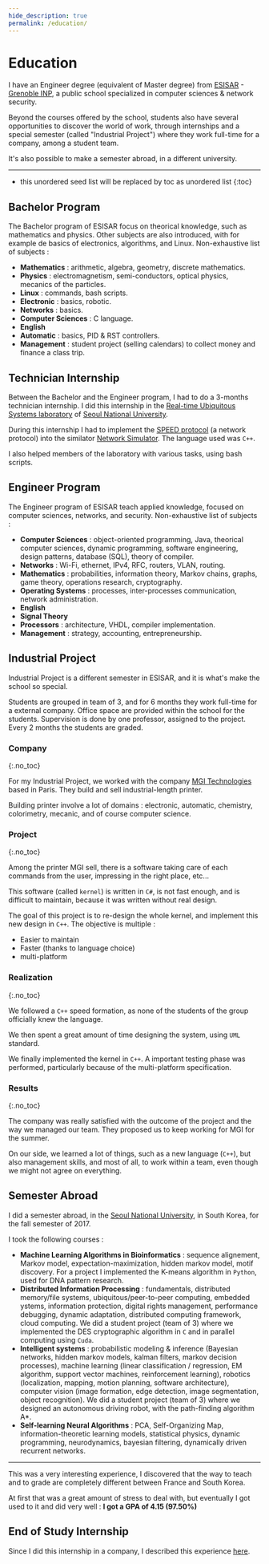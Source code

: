 ```yaml
---
hide_description: true
permalink: /education/
---
```


# Education

I have an Engineer degree (equivalent of Master degree) from [ESISAR](http://esisar.grenoble-inp.fr/en) - [Grenoble INP](http://www.grenoble-inp.fr/en), a public school specialized in computer sciences & network security. 

Beyond the courses offered by the school, students also have several opportunities to discover the world of work, through internships and a special semester (called "Industrial Project") where they work full-time for a company, among a student team. 

It's also possible to make a semester abroad, in a different university.

---

* this unordered seed list will be replaced by toc as unordered list
{:toc}

## Bachelor Program

The Bachelor program of ESISAR focus on theorical knowledge, such as mathematics and physics. Other subjects are also introduced, with for example de basics of electronics, algorithms, and Linux. Non-exhaustive list of subjects :

* **Mathematics** : arithmetic, algebra, geometry, discrete mathematics.
* **Physics** : electromagnetism, semi-conductors, optical physics, mecanics of the particles.
* **Linux** : commands, bash scripts.
* **Electronic** : basics, robotic.
* **Networks** : basics.
* **Computer Sciences** : C language.
* **English**
* **Automatic** : basics, PID & RST controllers.
* **Management** : student project (selling calendars) to collect money and finance a class trip. 

## Technician Internship

Between the Bachelor and the Engineer program, I had to do a 3-months technician internship. I did this internship in the [Real-time Ubiquitous Systems laboratory](https://rubis.snu.ac.kr/home) of [Seoul National University](http://www.useoul.edu/).

During this internship I had to implement the [SPEED protocol](https://ieeexplore.ieee.org/document/1203451) (a network protocol) into the similator [Network Simulator](https://fr.wikipedia.org/wiki/Network_Simulator). The language used was `C++`.

I also helped members of the laboratory with various tasks, using bash scripts.

## Engineer Program

The Engineer program of ESISAR teach applied knowledge, focused on computer sciences, networks, and security. Non-exhaustive list of subjects :

* **Computer Sciences** : object-oriented programming, Java, theorical computer sciences, dynamic programming, software engineering, design patterns, database (SQL), theory of compiler.
* **Networks** : Wi-Fi, ethernet, IPv4, RFC, routers, VLAN, routing.
* **Mathematics** : probabilities, information theory, Markov chains, graphs, game theory, operations research, cryptography.
* **Operating Systems** : processes, inter-processes communication, network administration.
* **English**
* **Signal Theory**
* **Processors** : architecture, VHDL, compiler implementation.
* **Management** : strategy, accounting, entrepreneurship.

## Industrial Project

Industrial Project is a different semester in ESISAR, and it is what's make the school so special.

Students are grouped in team of 3, and for 6 months they work full-time for a external company. Office space are provided within the school for the students. Supervision is done by one professor, assigned to the project. Every 2 months the students are graded.

### Company
{:.no_toc}

For my Industrial Project, we worked with the company [MGI Technologies](http://www.mgi-fr.com/en/) based in Paris. They build and sell industrial-length printer. 

Building printer involve a lot of domains : electronic, automatic, chemistry, colorimetry, mecanic, and of course computer science.

### Project
{:.no_toc}

Among the printer MGI sell, there is a software taking care of each commands from the user, impressing in the right place, etc...

This software (called `kernel`) is written in `C#`, is not fast enough, and is difficult to maintain, because it was written without real design.

The goal of this project is to re-design the whole kernel, and implement this new design in `C++`. The objective is multiple :

* Easier to maintain
* Faster (thanks to language choice)
* multi-platform

### Realization
{:.no_toc}

We followed a `C++` speed formation, as none of the students of the group officially knew the language.

We then spent a great amount of time designing the system, using `UML` standard.

We finally implemented the kernel in `C++`. A important testing phase was performed, particularly because of the multi-platform specification.

### Results
{:.no_toc}

The company was really satisfied with the outcome of the project and the way we managed our team. They proposed us to keep working for MGI for the summer.

On our side, we learned a lot of things, such as a new language (`C++`), but also management skills, and most of all, to work within a team, even though we might not agree on everything.

## Semester Abroad

I did a semester abroad, in the [Seoul National University](http://www.useoul.edu/), in South Korea, for the fall semester of 2017.

I took the following courses :

* **Machine Learning Algorithms in Bioinformatics** : sequence alignement, Markov model, expectation-maximization, hidden markov model, motif discovery. For a project I implemented the K-means algorithm in `Python`, used for DNA pattern research.
* **Distributed Information Processing** : fundamentals, distributed memory/file systems, ubiquitous/peer-to-peer computing, embedded ystems, information protection, digital rights management, performance debugging, dynamic adaptation, distributed computing framework, cloud computing. We did a student project (team of 3) where we implemented the DES cryptographic algorithm in `C` and in parallel computing using `Cuda`.
* **Intelligent systems** : probabilistic modeling & inference (Bayesian networks, hidden markov models, kalman filters, markov decision processes), machine learning (linear classification / regression, EM algorithm, support vector machines, reinforcement learning), robotics (localization, mapping, motion planning, software architecture), computer vision (image formation, edge detection, image segmentation, object recognition). We did a student project (team of 3) where we designed an autonomous driving robot, with the path-finding algorithm A*.
* **Self-learning Neural Algorithms** : PCA, Self-Organizing Map, information-theoretic learning models, statistical physics, dynamic programming, neurodynamics, bayesian filtering, dynamically driven recurrent networks.

---

This was a very interesting experience, I discovered that the way to teach and to grade are completely different between France and South Korea. 

At first that was a great amount of stress to deal with, but eventually I got used to it and did very well : **I got a GPA of 4.15 (97.50%)**

## End of Study Internship

Since I did this internship in a company, I described this experience [here](/experience/2018-02-01-gracenote/).
